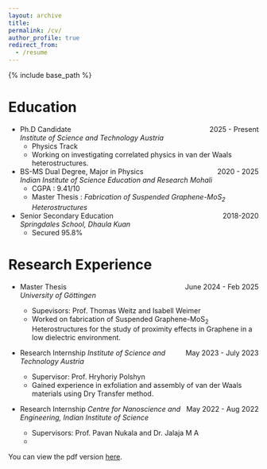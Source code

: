 ```yaml
---
layout: archive
title:
permalink: /cv/
author_profile: true
redirect_from:
  - /resume
---
```


{% include base_path %}

Education
======
* Ph.D Candidate <span style="float: right;">2025 - Present</span>    
 _Institute of Science and Technology Austria_
  * Physics Track
  * Working on investigating correlated physics in van der Waals heterostructures.
* BS-MS Dual Degree, Major in Physics <span style="float: right;">2020 - 2025</span>    
  _Indian Institute of Science Education and Research Mohali_
  * CGPA : 9.41/10
  * Master Thesis : _Fabrication of Suspended Graphene-MoS<sub>2</sub> Heterostructures_
* Senior Secondary Education <span style="float: right;">2018-2020</span>        
  _Springdales School, Dhaula Kuan_
  * Secured 95.8%

Research Experience
======
* Master Thesis <span style="float: right;">June 2024 - Feb 2025</span>    
  _University of Göttingen_
  * Supevisors: Prof. Thomas Weitz and Isabell Weimer
  * Worked on fabrication of Suspended Graphene-MoS<sub>2</sub> Heterostructures for the study of proximity effects in Graphene in a low dielectric environment. 

* Research Internship <span style="float: right;">May 2023 - July 2023</span>
  _Institute of Science and Technology Austria_
  * Supervisor: Prof. Hryhoriy Polshyn
  * Gained experience in exfoliation and assembly of van der Waals materials using Dry Transfer method.

* Research Internship <span style="float: right;">May 2022 - Aug 2022</span>
  _Centre for Nanoscience and Engineering, Indian Institute of Science_
  * Supervisors: Prof. Pavan Nukala and Dr. Jalaja M A
  * 

  
You can view the pdf version [here](https://vigneshasokan31.github.io/files/CV-Vignesh.pdf).

